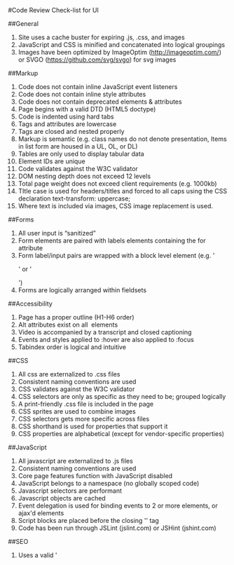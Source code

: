 #Code Review Check-list for UI

##General

  1. Site uses a cache buster for expiring .js, .css, and images
  2. JavaScript and CSS is minified and concatenated into logical groupings
  3. Images have been optimized by ImageOptim (http://imageoptim.com/) or SVGO (https://github.com/svg/svgo) for svg images


##Markup

  1. Code does not contain inline JavaScript event listeners
  2. Code does not contain inline style attributes
  3. Code does not contain deprecated elements & attributes
  4. Page begins with a valid DTD (HTML5 doctype)
  5. Code is indented using hard tabs
  6. Tags and attributes are lowercase
  7. Tags are closed and nested properly
  8. Markup is semantic (e.g. class names do not denote presentation, Items in list form are housed in a UL, OL, or DL)
  9. Tables are only used to display tabular data
  10. Element IDs are unique
  11. Code validates against the W3C validator
  12. DOM nesting depth does not exceed 12 levels
  13. Total page weight does not exceed client requirements (e.g. 1000kb)
  14. TItle case is used for headers/titles and forced to all caps using the CSS declaration text-transform: uppercase;
  15. Where text is included via images, CSS image replacement is used.


##Forms

  1. All user input is “sanitized”
  2. Form elements are paired with labels elements containing the for attribute
  3. Form label/input pairs are wrapped with a block level element (e.g. '<p>' or '<div>')
  4. Forms are logically arranged within fieldsets


##Accessibility

  1. Page has a proper outline (H1-H6 order)
  2. Alt attributes exist on all <img> elements
  3. Video is accompanied by a transcript and closed captioning
  4. Events and styles applied to :hover are also applied to :focus
  5. Tabindex order is logical and intuitive


##CSS

  1. All css are externalized to .css files
  2. Consistent naming conventions are used
  3. CSS validates against the W3C validator
  4. CSS selectors are only as specific as they need to be; grouped logically
  5. A print-friendly .css file is included in the page
  6. CSS sprites are used to combine images
  7. CSS selectors gets more specific across files
  8. CSS shorthand is used for properties that support it
  9. CSS properties are alphabetical (except for vendor-specific properties)


##JavaScript

  1. All javascript are externalized to .js files
  2. Consistent naming conventions are used
  3. Core page features function with JavaScript disabled
  4. JavaScript belongs to a namespace (no globally scoped code)
  5. Javascript selectors are performant
  6. Javascript objects are cached
  7. Event delegation is used for binding events to 2 or more elements, or ajax'd elements
  8. Script blocks are placed before the closing '<body>' tag
  9. Code has been run through JSLint (jslint.com) or JSHint (jshint.com)


##SEO

  1. Uses a valid '<title>' element with a valid text node
  2. Uses description meta data
  3. Uses visible header tags


##Code Base Checks

  1. All code is checked into git repository
  2. Unused sections of code are removed
  3. Code is commented where appropriate
  4. Client-side code is free of any references to development and staging environments, URLs, or other development settings (e.g. dev Facebook application IDs)
  

##Code Review Tools

  1. Markup: Diagnose Chrome Extension
  2. Markup: W3C HTML validator
  3. CSS: W3C CSS validator
  4. Performance: YSlow
  5. Performance: PageSpeed
  6. JavaScript: JSLint/JSHint
